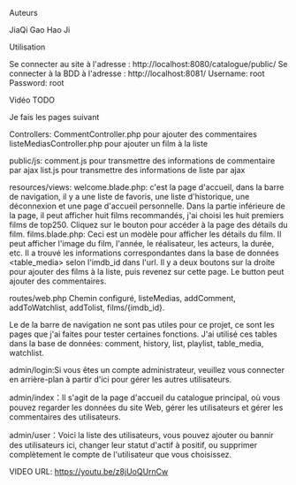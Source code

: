Auteurs

JiaQi Gao
Hao Ji

Utilisation

Se connecter au site à l'adresse : http://localhost:8080/catalogue/public/
Se connecter à la BDD à l'adresse : http://localhost:8081/ Username: root Password: root

Vidéo
TODO


Je fais les pages suivant

Controllers: CommentController.php pour ajouter des commentaires listeMediasController.php pour ajouter un film à la liste

public/js: comment.js pour transmettre des informations de commentaire par ajax list.js pour transmettre des informations de liste par ajax

resources/views: welcome.blade.php:
c'est la page d'accueil, dans la barre de navigation, il y a une liste de favoris, une liste d'historique, une déconnexion et une page d'accueil personnelle. Dans la partie inférieure de la page, il peut afficher huit films recommandés, j'ai choisi les huit premiers films de top250. Cliquez sur le bouton pour accéder à la page des détails du film. films.blade.php: Ceci est un modèle pour afficher les détails du film. Il peut afficher l'image du film, l'année, le réalisateur, les acteurs, la durée, etc. Il a trouvé les informations correspondantes dans la base de données <table_media> selon l'imdb_id dans l'url. Il y a deux boutons sur la droite pour ajouter des films à la liste, puis revenez sur cette page. Le button peut ajouter des commentaires.

routes/web.php Chemin configuré, listeMedias, addComment, addToWatchlist, addTolist, films/{imdb_id}.

Le de la barre de navigation ne sont pas utiles pour ce projet, ce sont les pages que j'ai faites pour tester certaines fonctions. J'ai utilisé ces tables dans la base de données: comment, history, list, playlist, table_media, watchlist.

admin/login:Si vous êtes un compte administrateur, veuillez vous connecter en arrière-plan à partir d'ici pour gérer les autres utilisateurs.

admin/index：Il s'agit de la page d'accueil du catalogue principal, où vous pouvez regarder les données du site Web, gérer les utilisateurs et gérer les commentaires des utilisateurs.

admin/user：Voici la liste des utilisateurs, vous pouvez ajouter ou bannir des utilisateurs ici, changer leur statut d'actif à positif, ou supprimer complètement le compte de l'utilisateur que vous choisissez.

VIDEO
URL:   https://youtu.be/z8jUoQUrnCw